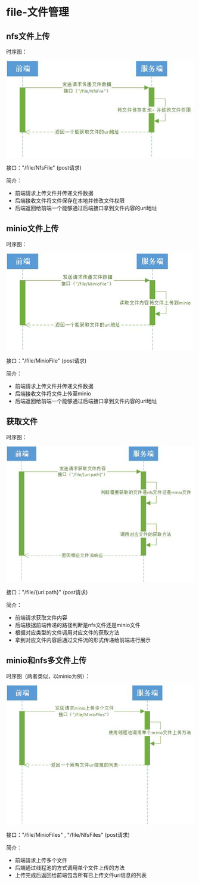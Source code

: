 # file-文件管理

## nfs文件上传

时序图：

![](images/file01.png)

接口："/file/NfsFile" (post请求)

简介：

- 前端请求上传文件并传递文件数据
- 后端接收文件将文件保存在本地并修改文件权限
- 后端返回给前端一个能够通过后端接口拿到文件内容的uri地址

## minio文件上传

时序图：

![](images/file02.png)

接口："/file/MinioFile" (post请求)

简介：

- 前端请求上传文件并传递文件数据
- 后端接收文件将文件上传至minio
- 后端返回给前端一个能够通过后端接口拿到文件内容的uri地址

## 获取文件

时序图：

![](images/file03.png)

接口："/file/{uri:path}" (post请求)

简介：

- 前端请求获取文件内容
- 后端根据前端传递的路径判断是nfs文件还是minio文件
- 根据对应类型的文件调用对应文件的获取方法
- 拿到对应文件内容后通过文件流的形式传递给前端进行展示

## minio和nfs多文件上传

时序图（两者类似，以minio为例）：

![](images/file04.png)

接口："/file/MinioFiles" , "/file/NfsFiles" (post请求)

简介：

- 前端请求上传多个文件
- 后端通过线程池的方式调用单个文件上传的方法
- 上传完成后返回给前端包含所有已上传文件uri信息的列表